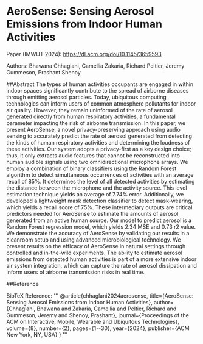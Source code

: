 # AeroSense: Sensing Aerosol Emissions from Indoor Human Activities

Paper (IMWUT 2024): https://dl.acm.org/doi/10.1145/3659593

Authors: Bhawana Chhaglani, Camellia Zakaria, Richard Peltier, Jeremy Gummeson, Prashant Shenoy

##Abstract
The types of human activities occupants are engaged in within indoor spaces significantly contribute to the spread of airborne diseases through emitting aerosol particles. Today, ubiquitous computing technologies can inform users of common atmosphere pollutants for indoor air quality. However, they remain uninformed of the rate of aerosol generated directly from human respiratory activities, a fundamental parameter impacting the risk of airborne transmission. In this paper, we present AeroSense, a novel privacy-preserving approach using audio sensing to accurately predict the rate of aerosol generated from detecting the kinds of human respiratory activities and determining the loudness of these activities. Our system adopts a privacy-first as a key design choice; thus, it only extracts audio features that cannot be reconstructed into human audible signals using two omnidirectional microphone arrays. We employ a combination of binary classifiers using the Random Forest algorithm to detect simultaneous occurrences of activities with an average recall of 85%. It determines the level of all detected activities by estimating the distance between the microphone and the activity source. This level estimation technique yields an average of 7.74% error. Additionally, we developed a lightweight mask detection classifier to detect mask-wearing, which yields a recall score of 75%. These intermediary outputs are critical predictors needed for AeroSense to estimate the amounts of aerosol generated from an active human source. Our model to predict aerosol is a Random Forest regression model, which yields 2.34 MSE and 0.73 r2 value. We demonstrate the accuracy of AeroSense by validating our results in a cleanroom setup and using advanced microbiological technology. We present results on the efficacy of AeroSense in natural settings through controlled and in-the-wild experiments. The ability to estimate aerosol emissions from detected human activities is part of a more extensive indoor air system integration, which can capture the rate of aerosol dissipation and inform users of airborne transmission risks in real time.


##Reference

BibTeX Reference:
'''
@article{chhaglani2024aerosense,
  title={AeroSense: Sensing Aerosol Emissions from Indoor Human Activities},
  author={Chhaglani, Bhawana and Zakaria, Camellia and Peltier, Richard and Gummeson, Jeremy and Shenoy, Prashant},
  journal={Proceedings of the ACM on Interactive, Mobile, Wearable and Ubiquitous Technologies},
  volume={8},
  number={2},
  pages={1--30},
  year={2024},
  publisher={ACM New York, NY, USA}
}
'''



